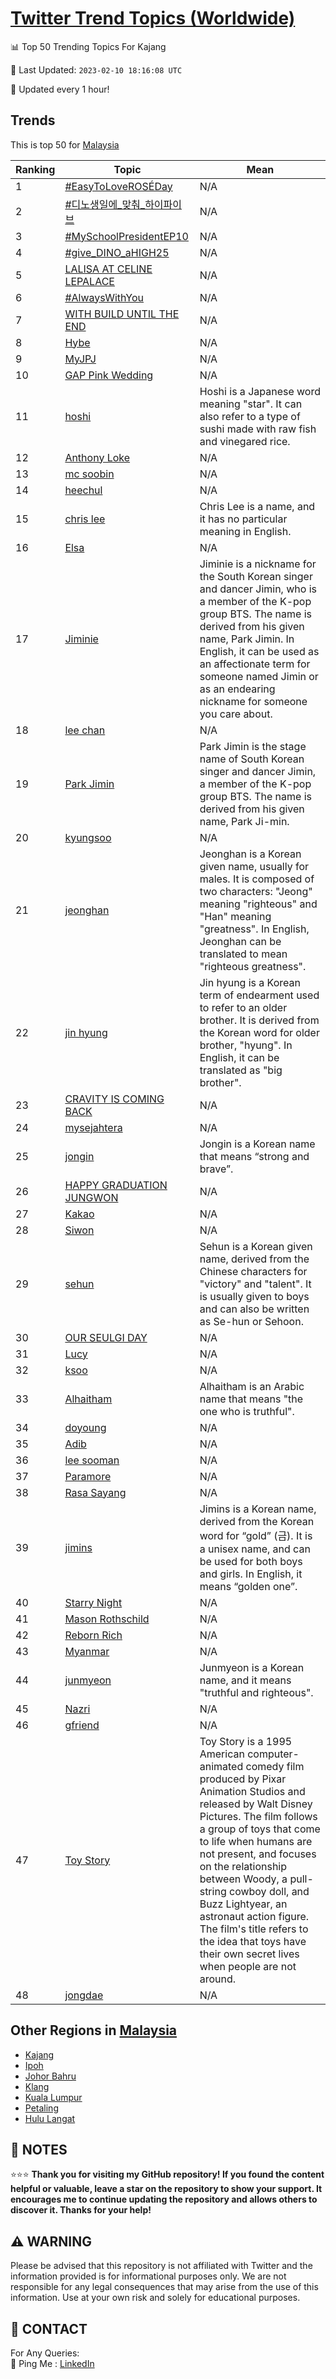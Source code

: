 [Twitter Trend Topics (Worldwide)](https://github.com/ErcinDedeoglu/Twitter-Trend-Topics)
==========


📊 Top 50 Trending Topics For Kajang

📆 Last Updated: `2023-02-10 18:16:08 UTC`

🔧 Updated every 1 hour!


## Trends

This is top 50 for [Malaysia](</Malaysia>)

| Ranking | Topic | Mean |
| ------- | ------------ | ------------ |
| 1 | [#EasyToLoveROSÉDay](http://twitter.com/search?q=%23EasyToLoveROS%c3%89Day) | N/A |
| 2 | [#디노생일에_맞춰_하이파이브](http://twitter.com/search?q=%23%eb%94%94%eb%85%b8%ec%83%9d%ec%9d%bc%ec%97%90_%eb%a7%9e%ec%b6%b0_%ed%95%98%ec%9d%b4%ed%8c%8c%ec%9d%b4%eb%b8%8c) | N/A |
| 3 | [#MySchoolPresidentEP10](http://twitter.com/search?q=%23MySchoolPresidentEP10) | N/A |
| 4 | [#give_DINO_aHIGH25](http://twitter.com/search?q=%23give_DINO_aHIGH25) | N/A |
| 5 | [LALISA AT CELINE LEPALACE](http://twitter.com/search?q=LALISA+AT+CELINE+LEPALACE) | N/A |
| 6 | [#AlwaysWithYou](http://twitter.com/search?q=%23AlwaysWithYou) | N/A |
| 7 | [WITH BUILD UNTIL THE END](http://twitter.com/search?q=WITH+BUILD+UNTIL+THE+END) | N/A |
| 8 | [Hybe](http://twitter.com/search?q=Hybe) | N/A |
| 9 | [MyJPJ](http://twitter.com/search?q=MyJPJ) | N/A |
| 10 | [GAP Pink Wedding](http://twitter.com/search?q=GAP+Pink+Wedding) | N/A |
| 11 | [hoshi](http://twitter.com/search?q=hoshi) | Hoshi is a Japanese word meaning "star". It can also refer to a type of sushi made with raw fish and vinegared rice. |
| 12 | [Anthony Loke](http://twitter.com/search?q=Anthony+Loke) | N/A |
| 13 | [mc soobin](http://twitter.com/search?q=mc+soobin) | N/A |
| 14 | [heechul](http://twitter.com/search?q=heechul) | N/A |
| 15 | [chris lee](http://twitter.com/search?q=chris+lee) | Chris Lee is a name, and it has no particular meaning in English. |
| 16 | [Elsa](http://twitter.com/search?q=Elsa) | N/A |
| 17 | [Jiminie](http://twitter.com/search?q=Jiminie) | Jiminie is a nickname for the South Korean singer and dancer Jimin, who is a member of the K-pop group BTS. The name is derived from his given name, Park Jimin. In English, it can be used as an affectionate term for someone named Jimin or as an endearing nickname for someone you care about. |
| 18 | [lee chan](http://twitter.com/search?q=lee+chan) | N/A |
| 19 | [Park Jimin](http://twitter.com/search?q=Park+Jimin) | Park Jimin is the stage name of South Korean singer and dancer Jimin, a member of the K-pop group BTS. The name is derived from his given name, Park Ji-min. |
| 20 | [kyungsoo](http://twitter.com/search?q=kyungsoo) | N/A |
| 21 | [jeonghan](http://twitter.com/search?q=jeonghan) | Jeonghan is a Korean given name, usually for males. It is composed of two characters: "Jeong" meaning "righteous" and "Han" meaning "greatness". In English, Jeonghan can be translated to mean "righteous greatness". |
| 22 | [jin hyung](http://twitter.com/search?q=jin+hyung) | Jin hyung is a Korean term of endearment used to refer to an older brother. It is derived from the Korean word for older brother, "hyung". In English, it can be translated as "big brother". |
| 23 | [CRAVITY IS COMING BACK](http://twitter.com/search?q=CRAVITY+IS+COMING+BACK) | N/A |
| 24 | [mysejahtera](http://twitter.com/search?q=mysejahtera) | N/A |
| 25 | [jongin](http://twitter.com/search?q=jongin) | Jongin is a Korean name that means “strong and brave”. |
| 26 | [HAPPY GRADUATION JUNGWON](http://twitter.com/search?q=HAPPY+GRADUATION+JUNGWON) | N/A |
| 27 | [Kakao](http://twitter.com/search?q=Kakao) | N/A |
| 28 | [Siwon](http://twitter.com/search?q=Siwon) | N/A |
| 29 | [sehun](http://twitter.com/search?q=sehun) | Sehun is a Korean given name, derived from the Chinese characters for "victory" and "talent". It is usually given to boys and can also be written as Se-hun or Sehoon. |
| 30 | [OUR SEULGI DAY](http://twitter.com/search?q=OUR+SEULGI+DAY) | N/A |
| 31 | [Lucy](http://twitter.com/search?q=Lucy) | N/A |
| 32 | [ksoo](http://twitter.com/search?q=ksoo) | N/A |
| 33 | [Alhaitham](http://twitter.com/search?q=Alhaitham) | Alhaitham is an Arabic name that means "the one who is truthful". |
| 34 | [doyoung](http://twitter.com/search?q=doyoung) | N/A |
| 35 | [Adib](http://twitter.com/search?q=Adib) | N/A |
| 36 | [lee sooman](http://twitter.com/search?q=lee+sooman) | N/A |
| 37 | [Paramore](http://twitter.com/search?q=Paramore) | N/A |
| 38 | [Rasa Sayang](http://twitter.com/search?q=Rasa+Sayang) | N/A |
| 39 | [jimins](http://twitter.com/search?q=jimins) | Jimins is a Korean name, derived from the Korean word for “gold” (금). It is a unisex name, and can be used for both boys and girls. In English, it means “golden one”. |
| 40 | [Starry Night](http://twitter.com/search?q=Starry+Night) | N/A |
| 41 | [Mason Rothschild](http://twitter.com/search?q=Mason+Rothschild) | N/A |
| 42 | [Reborn Rich](http://twitter.com/search?q=Reborn+Rich) | N/A |
| 43 | [Myanmar](http://twitter.com/search?q=Myanmar) | N/A |
| 44 | [junmyeon](http://twitter.com/search?q=junmyeon) | Junmyeon is a Korean name, and it means "truthful and righteous". |
| 45 | [Nazri](http://twitter.com/search?q=Nazri) | N/A |
| 46 | [gfriend](http://twitter.com/search?q=gfriend) | N/A |
| 47 | [Toy Story](http://twitter.com/search?q=Toy+Story) | Toy Story is a 1995 American computer-animated comedy film produced by Pixar Animation Studios and released by Walt Disney Pictures. The film follows a group of toys that come to life when humans are not present, and focuses on the relationship between Woody, a pull-string cowboy doll, and Buzz Lightyear, an astronaut action figure. The film's title refers to the idea that toys have their own secret lives when people are not around. |
| 48 | [jongdae](http://twitter.com/search?q=jongdae) | N/A |



## Other Regions in [Malaysia](</Malaysia>)

* [Kajang](</Malaysia/Kajang.md>)
* [Ipoh](</Malaysia/Ipoh.md>)
* [Johor Bahru](</Malaysia/Johor Bahru.md>)
* [Klang](</Malaysia/Klang.md>)
* [Kuala Lumpur](</Malaysia/Kuala Lumpur.md>)
* [Petaling](</Malaysia/Petaling.md>)
* [Hulu Langat](</Malaysia/Hulu Langat.md>)



## 📝 NOTES

⭐⭐⭐ **Thank you for visiting my GitHub repository! If you found the content helpful or valuable, leave a star on the repository to show your support. It encourages me to continue updating the repository and allows others to discover it. Thanks for your help!**


## ⚠️ WARNING

Please be advised that this repository is not affiliated with Twitter and the information provided is for informational purposes only. We are not responsible for any legal consequences that may arise from the use of this information. Use at your own risk and solely for educational purposes.


## 📨 CONTACT

 For Any Queries:  
            🏓 Ping Me : [LinkedIn](https://www.linkedin.com/in/ercindedeoglu/)

